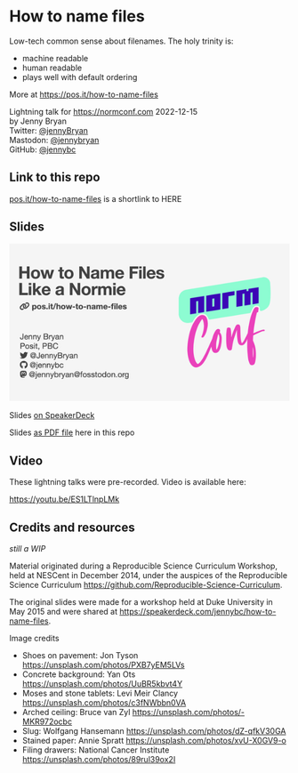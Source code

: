 # How to name files

Low-tech common sense about filenames. The holy trinity is:

* machine readable
* human readable
* plays well with default ordering

More at <https://pos.it/how-to-name-files>

Lightning talk for <https://normconf.com> 2022-12-15  
by Jenny Bryan  
Twitter: [@jennyBryan](https://twitter.com/JennyBryan)  
Mastodon: [@jennybryan](https://fosstodon.org/@jennybryan)  
GitHub: [@jennybc](https://github.com/jennybc)  

## Link to this repo

[pos.it/how-to-name-files](https://pos.it/how-to-name-files) is a shortlink to HERE

## Slides

<a href="https://speakerdeck.com/jennybc/how-to-name-files-the-sequel"><img src="images/how-to-name-files-title-600.jpeg"></a>

Slides [on SpeakerDeck](https://speakerdeck.com/jennybc/how-to-name-files-the-sequel)

Slides [as PDF file](how-to-name-files.pdf) here in this repo 

## Video

These lightning talks were pre-recorded. Video is available here:

<https://youtu.be/ES1LTlnpLMk>

## Credits and resources

*still a WIP*

Material originated during a Reproducible Science Curriculum Workshop, held at NESCent in December 2014, under the auspices of the Reproducible Science Curriculum <https://github.com/Reproducible-Science-Curriculum>.

The original slides were made for a workshop held at Duke University in May 2015 and were shared at <https://speakerdeck.com/jennybc/how-to-name-files>.

Image credits

* Shoes on pavement: Jon Tyson <https://unsplash.com/photos/PXB7yEM5LVs>
* Concrete background: Yan Ots <https://unsplash.com/photos/UuBR5kbvt4Y>
* Moses and stone tablets: Levi Meir Clancy <https://unsplash.com/photos/c3fNWbbn0VA>
* Arched ceiling: Bruce van Zyl <https://unsplash.com/photos/-MKR972ocbc>
* Slug: Wolfgang Hansemann <https://unsplash.com/photos/dZ-qfkV30GA>
* Stained paper: Annie Spratt <https://unsplash.com/photos/xvU-X0GV9-o>
* Filing drawers: National Cancer Institute <https://unsplash.com/photos/89rul39ox2I>
